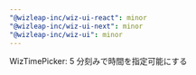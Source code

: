 ```yaml
---
"@wizleap-inc/wiz-ui-react": minor
"@wizleap-inc/wiz-ui-next": minor
"@wizleap-inc/wiz-ui": minor
---
```


WizTimePicker: 5 分刻みで時間を指定可能にする
